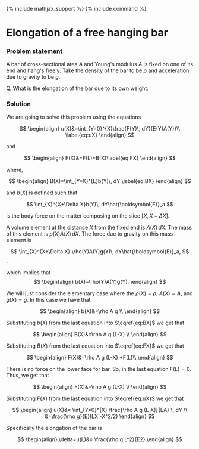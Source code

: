{% include mathjax_support %}
{% include command %}

# Elongation of a free hanging bar

### Problem statement

A bar of cross-sectional area $A$ and Young's modulus $A$ is fixed on one of its end and hang's freely. Take the density of the bar to be $\rho$ and acceleration due to gravity to be $g$.

Q. What is the elongation of the bar due to its own weight.  





<!-- ![](2021-09-26-21-34-38.png) -->


<!-- ![](2021-09-26-21-46-42.png) -->
### Solution

We are going to solve this problem using the equations

$$
\begin{align}
u(X)&=\int_{Y=0}^{X}\frac{F(Y)\, dY}{E(Y)A(Y)}\\
\label{eq:uX}
\end{align}
$$

and 

$$
\begin{align}
F(X)&=F(L)+B(X)\label{eq:FX}
\end{align}
$$

where,

$$
\begin{align}
B(X)=\int_{Y=X}^{L}b(Y)\, dY
\label{eq:BX}
\end{align}
$$

and $b(X)$ is defined such that 

$$
\int_{X}^{X+\Delta X}b(Y)\, dY\hat{\boldsymbol{E}}_a
$$

is the body force on the matter composing on the slice $[X, X+\Delta X]$. 


A volume element at the distance $X$ from the fixed end is $A(X)\, dX$. The mass of this element is $\rho(X)A(X)\, dX$. The force due to gravity on this mass element is

$$
\int_{X}^{X+\Delta X}
\rho(Y)A(Y)g(Y)\, dY\hat{\boldsymbol{E}}_a,
$$. 

which implies that
$$
\begin{align}
b(X)=\rho(Y)A(Y)g(Y).
\end{align}
$$

We will just consider the elementary case where the $\rho(X)=\rho$, $A(X)=A$, and $g(X)=g$. In this case we have that

$$
\begin{align}
b(X)&=\rho A g \\
\end{align}
$$

Substituting $b(X)$ from the last equation into $\eqref{eq:BX}$ we get that

$$
\begin{align}
B(X)&=\rho A g (L-X) \\
\end{align}
$$

Substituting $B(X)$ from the last equation into $\eqref{eq:FX}$ we get that

$$
\begin{align}
F(X)&=\rho A g (L-X) +F(L)\\
\end{align}
$$


There is no force on the lower face for bar. So, in the last equation $F(L)=0$. Thus, we get that 

$$
\begin{align}
F(X)&=\rho A g (L-X) \\
\end{align}
$$


Substituting $F(X)$ from the last equation into $\eqref{eq:uX}$ we get that

$$
\begin{align}
u(X)&=
\int_{Y=0}^{X}
\frac{\rho A g (L-X)}{EA}
\, dY
\\
&=\frac{\rho g}{E}(LX -X^2/2)
\end{align}
$$


Specifically the elongation of the bar is 

$$
\begin{align}
\delta=u(L)&=
\frac{\rho g L^2}{E2}
\end{align}
$$


